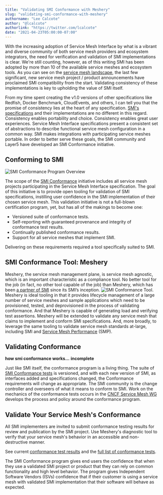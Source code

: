 ```yaml
---
title: "Validating SMI Conformance with Meshery"
slug: "validating-smi-conformance-with-meshery"
authorname: "Lee Calcote"
author: "@lcalcote"
authorlink: "https://twitter.com/lcalcote"
date: "2021-04-23T05:00:00-07:00"
---
```

With the increasing adoption of Service Mesh Interface by what is a vibrant and diverse community of both service mesh providers and ecosystem integrators, the need for verification and validation of SMI implementations is clear. We're still counting, however, as of this writing SMI has been adopted by more than 10 of the available service meshes and ecosystem tools. As you can see on the [service mesh landscape](https://layer5.io/service-mesh-landscape), the last few significant, new service mesh project / product announcements have proclaimed SMI compatibility from the start. Validating consistency of these implementations is key to upholding the value of SMI itself.

From my time spent creating the v1.0 versions of other specifications like Redfish, Docker Benchmark, CloudEvents, and others, I can tell you that the promise of consistency lies at the heart of any specification. [SMI's specifications](https://github.com/servicemeshinterface/smi-spec) and their implementations are no different in this regard. Consistency enables portability and choice. Consistency enables great user experiences. Service Mesh Interface specifications present a consistent set of abstractions to describe functional service mesh configuration in a common way. SMI makes integrations with participating service meshes portable. In order to better serve these goals, the SMI community and Layer5 have developed an SMI Conformance initiative.

## Conforming to SMI

![SMI Conformance Program Overview](/img/blog/validating-smi-conformance-with-meshery/smi-comformance-initiative-overview.png)

The scope of the [SMI Conformance](https://layer5.io/projects/service-mesh-interface-conformance) initiative includes all service mesh projects participating in the Service Mesh Interface specification. The goal of this initiative is to provide open tooling for validation of SMI specifications, instilling user confidence in the SMI implementation of their chosen service mesh. This validation initiative is not a full-blown certification program, yet, but has all of the makings to become one:

- Versioned suite of conformance tests.
- Self-reporting with guaranteed provenance and integrity of conformance test results.
- Continually published conformance results.
- Support for all service meshes that implement SMI.

Delivering on these requirements required a tool specifically suited to SMI. 

## SMI Conformance Tool: Meshery

Meshery, the service mesh management plane, is service mesh agnostic, which is an important characteristic as a compliance tool. No better tool for the job (in fact, no other tool capable of the job) than Meshery, which has been [a partner of SMI](https://meshery.io/blog/a-standard-interface-for-service-meshes) since its SMI’s inception. 
![SMI Conformance Tool]( /img/blog/validating-smi-conformance-with-meshery/meshery-service-mesh-compliance-tool.png). Meshery is ideal tooling in that it provides lifecycle management of a large number of service meshes and sample applications which need to be provisioned, tested, and deprovisioned in the process of validating conformance. And that Meshery is capable of generating load and verifying test assertions. Meshery will be extended to validate any service mesh that claims to implement and conform SMI specifications. And, more broadly, to leverage the same tooling to validate service mesh standards at-large, including SMI and [Service Mesh Performance](https://smp-spec.io) (SMP). 

## Validating Conformance

__how smi conformance works...__
__incomplete__

Just like SMI itself, the conformance program is a living thing. The suite of [SMI Conformance tests](https://layer5.io/projects/service-mesh-interface-conformance) is versioned, and with each new version of SMI, as interfaces added and specifications changed, the Conformance requirements will change as appropriate. The SMI community is the change controller and overseers of what it means to conform to SMI. Work on the mechanics of the conformance tests occurs in the [CNCF Service Mesh WG](https://github.com/cncf/sig-network/tree/master/service-mesh-wg) develops the process and policy around the conformance program.

## Validate Your Service Mesh's Conformance

All SMI implementers are invited to submit conformance testing results for review and publication by the SMI project. Use Meshery's diagnostic tool to verify that your service mesh's behavior in an accessible and non-destructive manner. 

See current [conformance test results](https://meshery.io/service-mesh-interface) and the [full list of conformance tests](https://layer5.io/projects/service-mesh-interface-conformance).

The SMI Conformance program gives end users the confidence that when they use a validated SMI project or product that they can rely on common functionality and high level behavior. The program gives Independent Software Vendors (ISVs) confidence that if their customer is using a service mesh with validated SMI implementation that their software will behave as expected.
